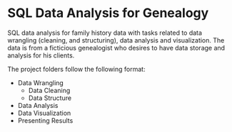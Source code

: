 # SQL Data Analysis for Genealogy

SQL data analysis for family history data with tasks related to data wrangling (cleaning, and structuring), data analysis and visualization. The data is from a ficticious genealogist who desires to have data storage and analysis for his clients.

The project folders follow the following format:

- Data Wrangling
  - Data Cleaning
  - Data Structure
- Data Analysis
- Data Visualization
- Presenting Results
